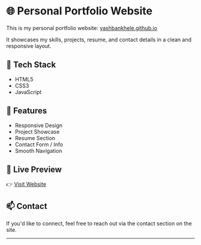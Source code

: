 # 🌐 Personal Portfolio Website

This is my personal portfolio website: [yashbankhele.github.io](https://yashbankhele.github.io/)

It showcases my skills, projects, resume, and contact details in a clean and responsive layout.

## 🚀 Tech Stack

- HTML5  
- CSS3  
- JavaScript  

## 📌 Features

- Responsive Design  
- Project Showcase  
- Resume Section  
- Contact Form / Info  
- Smooth Navigation  

## 🔗 Live Preview

👉 [Visit Website](https://yashbankhele.github.io/)

## 📫 Contact

If you'd like to connect, feel free to reach out via the contact section on the site.

---

